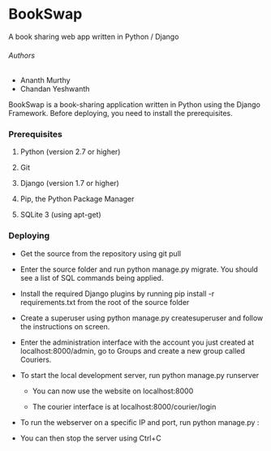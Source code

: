 # BookSwap
A book sharing web app written in Python / Django

###### Authors
* Ananth Murthy 
* Chandan Yeshwanth 

BookSwap is a book-sharing application written in Python using the Django Framework. Before deploying, you need to install the prerequisites.

### Prerequisites

1. Python (version 2.7 or higher)

2. Git

3. Django (version 1.7 or higher)

4. Pip, the Python Package Manager 

5. SQLite 3 (using apt-get)

### Deploying

* Get the source from the repository using git pull

* Enter the source folder and run python manage.py migrate. You should see a list of SQL commands being applied.

* Install the required Django plugins by running pip install -r requirements.txt from the root of the source folder

* Create a superuser using python manage.py createsuperuser and follow the instructions on screen.

* Enter the administration interface with the account you just created at localhost:8000/admin, go to Groups and create a new group called Couriers.

* To start the local development server, run python manage.py runserver

	- You can now use the website on localhost:8000

	- The courier interface is at localhost:8000/courier/login

* To run the webserver on a specific IP and port, run python manage.py <IP>:<port>

* You can then stop the server using Ctrl+C
